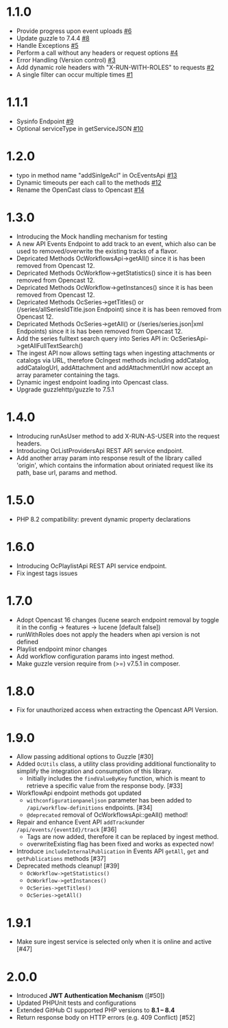# 1.1.0
 - Provide progress upon event uploads [#6](https://github.com/elan-ev/opencast-php-library/issues/6)
 - Update guzzle to 7.4.4 [#8](https://github.com/elan-ev/opencast-php-library/issues/8)
 - Handle Exceptions [#5](https://github.com/elan-ev/opencast-php-library/issues/5)
 - Perform a call without any headers or request options [#4](https://github.com/elan-ev/opencast-php-library/issues/4)
 - Error Handling (Version control) [#3](https://github.com/elan-ev/opencast-php-library/issues/3)
 - Add dynamic role headers with "X-RUN-WITH-ROLES" to requests [#2](https://github.com/elan-ev/opencast-php-library/issues/2)
 - A single filter can occur multiple times [#1](https://github.com/elan-ev/opencast-php-library/issues/1)

# 1.1.1
- Sysinfo Endpoint [#9](https://github.com/elan-ev/opencast-php-library/issues/9)
- Optional serviceType in getServiceJSON [#10](https://github.com/elan-ev/opencast-php-library/issues/10)

# 1.2.0
- typo in method name "addSinlgeAcl" in OcEventsApi [#13](https://github.com/elan-ev/opencast-php-library/issues/13)
- Dynamic timeouts per each call to the methods [#12](https://github.com/elan-ev/opencast-php-library/issues/12)
- Rename the OpenCast class to Opencast [#14](https://github.com/elan-ev/opencast-php-library/issues/14)

# 1.3.0
- Introducing the Mock handling mechanism for testing
- A new API Events Endpoint to add track to an event, which also can be used to removed/overwrite the existing tracks of a flavor.
- Depricated Methods OcWorkflowsApi->getAll() since it is has been removed from Opencast 12.
- Depricated Methods OcWorkflow->getStatistics() since it is has been removed from Opencast 12.
- Depricated Methods OcWorkflow->getInstances() since it is has been removed from Opencast 12.
- Depricated Methods OcSeries->getTitles() or (/series/allSeriesIdTitle.json Endpoint) since it is has been removed from Opencast 12.
- Depricated Methods OcSeries->getAll() or (/series/series.json|xml Endpoints) since it is has been removed from Opencast 12.
- Add the series fulltext search query into Series API in: OcSeriesApi->getAllFullTextSearch()
- The ingest API now allows setting tags when ingesting attachments or catalogs via URL, therefore OcIngest methods including addCatalog, addCatalogUrl, addAttachment and addAttachmentUrl now accept an array parameter containing the tags.
- Dynamic ingest endpoint loading into Opencast class.
- Upgrade guzzlehttp/guzzle to 7.5.1

# 1.4.0
- Introducing runAsUser method to add X-RUN-AS-USER into the request headers.
- Introducing OcListProvidersApi REST API service endpoint.
- Add another array param into response result of the library called 'origin', which contains the information about oriniated request like its path, base url, params and method.

# 1.5.0
- PHP 8.2 compatibility: prevent dynamic property declarations

# 1.6.0
- Introducing OcPlaylistApi REST API service endpoint.
- Fix ingest tags issues

# 1.7.0
- Adopt Opencast 16 changes (lucene search endpoint removal by toggle it in the config -> features -> lucene [default false])
- runWithRoles does not apply the headers when api version is not defined
- Playlist endpoint minor changes
- Add workflow configuration params into ingest method.
- Make guzzle version require from (>=) v7.5.1 in composer.

# 1.8.0
- Fix for unauthorized access when extracting the Opencast API Version.

# 1.9.0
- Allow passing additional options to Guzzle [#30]
- Added `OcUtils` class, a utility class providing additional functionality to simplify the integration and consumption of this library.
  - Initially includes the `findValueByKey` function, which is meant to retrieve a specific value from the response body. [#33]
- WorkflowApi endpoint methods got updated
  - `withconfigurationpaneljson` parameter has been added to `/api/workflow-definitions` endpoints. [#34]
  - `@deprecated` removal of OcWorkflowsApi::geAll() method!
- Repair and enhance Event API `addTrack`under `/api/events/{eventId}/track` [#36]
  - Tags are now added, therefore it can be replaced by ingest method.
  - overwriteExisting flag has been fixed and works as expected now!
- Introduce `includeInternalPublication` in Events API `getAll`, `get` and `getPublications` methods [#37]
- Deprecated methods cleanup! [#39]
  - `OcWorkflow->getStatistics()`
  - `OcWorkflow->getInstances()`
  - `OcSeries->getTitles()`
  - `OcSeries->getAll()`

# 1.9.1
- Make sure ingest service is selected only when it is online and active [#47]

# 2.0.0
* Introduced **JWT Authentication Mechanism** ([#50])
* Updated PHPUnit tests and configurations
* Extended GitHub CI supported PHP versions to **8.1 – 8.4**
* Return response body on HTTP errors (e.g. 409 Conflict) [#52]
